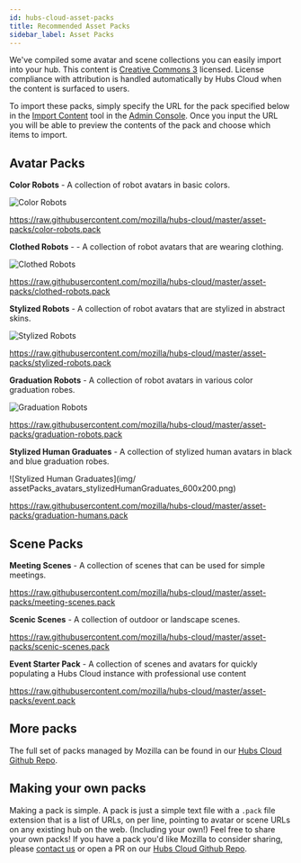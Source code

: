 ```yaml
---
id: hubs-cloud-asset-packs
title: Recommended Asset Packs
sidebar_label: Asset Packs
---
```


We've compiled some avatar and scene collections you can easily import into your hub. This content is [Creative Commons 3](https://creativecommons.org/licenses/by/3.0/us/) licensed. License compliance with attribution is handled automatically by Hubs Cloud when the content is surfaced to users.

To import these packs, simply specify the URL for the pack specified below in the [Import Content](./hubs-cloud-importing-content.md) tool in the [Admin Console](./hubs-cloud-getting-started.md). Once you input the URL you will be able to preview the contents of the pack and choose which items to import.

## Avatar Packs

**Color Robots** - A collection of robot avatars in basic colors.

![Color Robots](img/assetPacks_avatars_colorRobots_600x200.png)

https://raw.githubusercontent.com/mozilla/hubs-cloud/master/asset-packs/color-robots.pack


**Clothed Robots** - - A collection of robot avatars that are wearing clothing. 

![Clothed Robots](img/assetPacks_avatars_clothedRobots_600x200.png)

https://raw.githubusercontent.com/mozilla/hubs-cloud/master/asset-packs/clothed-robots.pack


**Stylized Robots** - A collection of robot avatars that are stylized in abstract skins.

![Stylized Robots](img/assetPacks_avatars_stylizedRobots_600x200.png)

https://raw.githubusercontent.com/mozilla/hubs-cloud/master/asset-packs/stylized-robots.pack


**Graduation Robots** - A collection of robot avatars in various color graduation robes.

![Graduation Robots](img/assetPacks_avatars_graduationRobots_600x200.png)

https://raw.githubusercontent.com/mozilla/hubs-cloud/master/asset-packs/graduation-robots.pack


**Stylized Human Graduates** - A collection of stylized human avatars in black and blue graduation robes.

![Stylized Human Graduates](img/ assetPacks_avatars_stylizedHumanGraduates_600x200.png)

https://raw.githubusercontent.com/mozilla/hubs-cloud/master/asset-packs/graduation-humans.pack


## Scene Packs

**Meeting Scenes** - A collection of scenes that can be used for simple meetings.

https://raw.githubusercontent.com/mozilla/hubs-cloud/master/asset-packs/meeting-scenes.pack

**Scenic Scenes** - A collection of outdoor or landscape scenes.

https://raw.githubusercontent.com/mozilla/hubs-cloud/master/asset-packs/scenic-scenes.pack

**Event Starter Pack** - A collection of scenes and avatars for quickly populating a Hubs Cloud instance with professional use content 

https://raw.githubusercontent.com/mozilla/hubs-cloud/master/asset-packs/event.pack


## More packs

The full set of packs managed by Mozilla can be found in our [Hubs Cloud Github Repo](https://github.com/mozilla/hubs-cloud/tree/master/asset-packs).

## Making your own packs

Making a pack is simple. A pack is just a simple text file with a `.pack` file extension that is a list of URLs, on per line, pointing to avatar or scene URLs on any existing hub on the web. (Including your own!) Feel free to share your own packs! If you have a pack you'd like Mozilla to consider sharing, please [contact us](mailto:hubs@mozilla.com) or open a PR on our [Hubs Cloud Github Repo](https://github.com/mozilla/hubs-cloud/tree/master/asset-packs).
